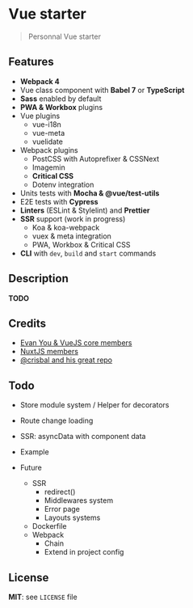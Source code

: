 # Vue starter

> Personnal Vue starter

## Features

* **Webpack 4**
* Vue class component with **Babel 7** or **TypeScript**
* **Sass** enabled by default
* **PWA & Workbox** plugins
* Vue plugins
  * vue-i18n
  * vue-meta
  * vuelidate
* Webpack plugins
  * PostCSS with Autoprefixer & CSSNext
  * Imagemin
  * **Critical CSS**
  * Dotenv integration
* Units tests with **Mocha & @vue/test-utils**
* E2E tests with **Cypress**
* **Linters** (ESLint & Stylelint) and **Prettier**
* **SSR** support (work in progress)
  * Koa & koa-webpack
  * vuex & meta integration
  * PWA, Workbox & Critical CSS
* **CLI** with `dev`, `build` and `start` commands

## Description

**TODO**

## Credits

* [Evan You & VueJS core members](https://vuejs.org/)
* [NuxtJS members](https://nuxtjs.org/)
* [@crisbal and his great repo](https://github.com/crisbal/vue-webpack-ssr-fully-featured)

## Todo

* Store module system / Helper for decorators
* Route change loading
* SSR: asyncData with component data
* Example

* Future
  * SSR
    * redirect()
    * Middlewares system
    * Error page
    * Layouts systems
  * Dockerfile
  * Webpack
    * Chain
    * Extend in project config

## License

**MIT**: see `LICENSE` file
